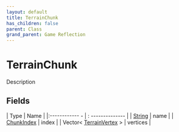 ```yaml
---
layout: default
title: TerrainChunk
has_children: false
parent: Class
grand_parent: Game Reflection
---
```

# TerrainChunk
Description 

## Fields
| Type | Name |
|:------------ - | : -------------- |
| [String](game-reflection/components/string.md) | name |
| [ChunkIndex](game-reflection/classes/chunk_index.md) | index |
| Vector< [TerrainVertex](game-reflection/classes/terrain_vertex.md) > | vertices |
